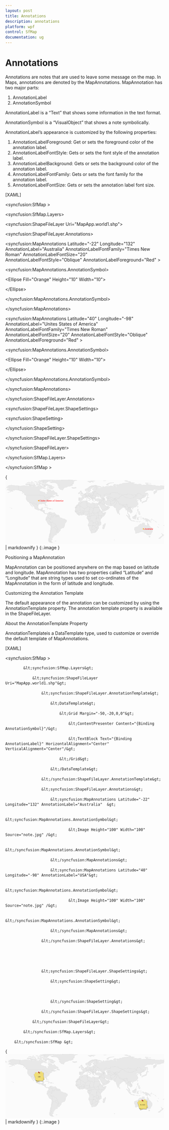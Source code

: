 ```yaml
---
layout: post
title: Annotations
description: annotations
platform: wpf
control: SfMap
documentation: ug
---
```


# Annotations

Annotations are notes that are used to leave some message on the map. In Maps, annotations are denoted by the MapAnnotations. MapAnnotation has two major parts:

1. AnnotationLabel
2. AnnotationSymbol

AnnotationLabel is a “Text” that shows some information in the text format. 

AnnotationSymbol is a “VisualObject” that shows a note symbolically.

AnnotationLabel’s appearance is customized by the following properties:

1. AnnotationLabelForeground: Get or sets the foreground color of the annotation label.
2. AnnotationLabelFontStyle: Gets or sets the font style of the annotation label.
3. AnnotationLabelBackground: Gets or sets the background color of the annotation label.
4. AnnotationLabelFontFamily: Gets or sets the font family for the annotation label.
5. AnnotationLabelFontSize: Gets or sets the annotation label font size.



[XAML]



&lt;syncfusion:SfMap &gt;         

&lt;syncfusion:SfMap.Layers&gt;

&lt;syncfusion:ShapeFileLayer   Uri="MapApp.world1.shp"&gt;                    

&lt;syncfusion:ShapeFileLayer.Annotations&gt;

&lt;syncfusion:MapAnnotations Latitude="-22" Longitude="132" AnnotationLabel="Australia" AnnotationLabelFontFamily="Times New Roman" AnnotationLabelFontSize="20" AnnotationLabelFontStyle="Oblique" AnnotationLabelForeground="Red" &gt;

&lt;syncfusion:MapAnnotations.AnnotationSymbol&gt;

&lt;Ellipse Fill="Orange" Height="10" Width="10"&gt;                                    

&lt;/Ellipse&gt;

&lt;/syncfusion:MapAnnotations.AnnotationSymbol&gt;

&lt;/syncfusion:MapAnnotations&gt;

&lt;syncfusion:MapAnnotations Latitude="40" Longitude="-98" AnnotationLabel="Unites States of America" AnnotationLabelFontFamily="Times New Roman" AnnotationLabelFontSize="20" AnnotationLabelFontStyle="Oblique" AnnotationLabelForeground="Red" &gt;

&lt;syncfusion:MapAnnotations.AnnotationSymbol&gt;

&lt;Ellipse Fill="Orange" Height="10" Width="10"&gt;

&lt;/Ellipse&gt;

&lt;/syncfusion:MapAnnotations.AnnotationSymbol&gt;

&lt;/syncfusion:MapAnnotations&gt;

&lt;/syncfusion:ShapeFileLayer.Annotations&gt;





&lt;syncfusion:ShapeFileLayer.ShapeSettings&gt;

&lt;syncfusion:ShapeSetting&gt;



&lt;/syncfusion:ShapeSetting&gt;

&lt;/syncfusion:ShapeFileLayer.ShapeSettings&gt;

&lt;/syncfusion:ShapeFileLayer&gt;

&lt;/syncfusion:SfMap.Layers&gt;

&lt;/syncfusion:SfMap &gt;



{ ![](Annotations_images/Annotations_img1.png) | markdownify }
{:.image }


Positioning a MapAnnotation

MapAnnotation can be positioned anywhere on the map based on latitude and longitude. MapAnnotation has two properties called “Latitude” and “Longitude” that are string types used to set co-ordinates of the MapAnnotation in the form of latitude and longitude. 

Customizing the Annotation Template

The default appearance of the annotation can be customized by using the AnnotationTemplate property. The annotation template property is available in the ShapeFileLayer.

About the AnnotationTemplate Property

AnnotationTemplateis a DataTemplate type, used to customize or override the default template of MapAnnotations.

[XAML]

&lt;syncfusion:SfMap &gt;

            &lt;syncfusion:SfMap.Layers&gt;

                &lt;syncfusion:ShapeFileLayer   Uri="MapApp.world1.shp"&gt;

                    &lt;syncfusion:ShapeFileLayer.AnnotationTemplate&gt;

                        &lt;DataTemplate&gt;

                            &lt;Grid Margin="-50,-20,0,0"&gt;

                                &lt;ContentPresenter Content="{Binding AnnotationSymbol}"/&gt;

                                &lt;TextBlock Text="{Binding AnnotationLabel}" HorizontalAlignment="Center" VerticalAlignment="Center"/&gt;

                            &lt;/Grid&gt;

                        &lt;/DataTemplate&gt;

                    &lt;/syncfusion:ShapeFileLayer.AnnotationTemplate&gt;

                    &lt;syncfusion:ShapeFileLayer.Annotations&gt;

                        &lt;syncfusion:MapAnnotations Latitude="-22" Longitude="132" AnnotationLabel="Australia"  &gt;

                            &lt;syncfusion:MapAnnotations.AnnotationSymbol&gt;

                                &lt;Image Height="100" Width="100" Source="note.jpg" /&gt;

                            &lt;/syncfusion:MapAnnotations.AnnotationSymbol&gt;

                        &lt;/syncfusion:MapAnnotations&gt;

                        &lt;syncfusion:MapAnnotations Latitude="40" Longitude="-98" AnnotationLabel="USA"&gt;

                            &lt;syncfusion:MapAnnotations.AnnotationSymbol&gt;

                                &lt;Image Height="100" Width="100" Source="note.jpg" /&gt;

                            &lt;/syncfusion:MapAnnotations.AnnotationSymbol&gt;

                        &lt;/syncfusion:MapAnnotations&gt;

                    &lt;/syncfusion:ShapeFileLayer.Annotations&gt;





                    &lt;syncfusion:ShapeFileLayer.ShapeSettings&gt;

                        &lt;syncfusion:ShapeSetting&gt;



                        &lt;/syncfusion:ShapeSetting&gt;

                    &lt;/syncfusion:ShapeFileLayer.ShapeSettings&gt;

                &lt;/syncfusion:ShapeFileLayer&gt;

            &lt;/syncfusion:SfMap.Layers&gt;

        &lt;/syncfusion:SfMap &gt;



{ ![](Annotations_images/Annotations_img2.png) | markdownify }
{:.image }



